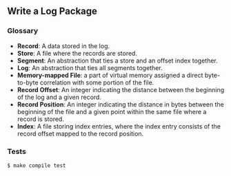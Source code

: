## Write a Log Package

### Glossary

* **Record**: A data stored in the log.
* **Store**: A file where the records are stored.
* **Segment**: An abstraction that ties a store and an offset index together.
* **Log**: An abstraction that ties all segments together.
* **Memory-mapped File**: a part of virtual memory assigned a direct
  byte-to-byte correlation with some portion of the file.
* **Record Offset**: An integer indicating the distance between the
  beginning of the log and a given record.
* **Record Position**: An integer indicating the distance in bytes between the
  beginning of the file and a given point within the same file where a record is
  stored.
* **Index**: A file storing index entries, where the index entry
  consists of the record offset mapped to the record position.

### Tests

```shell
$ make compile test
```
